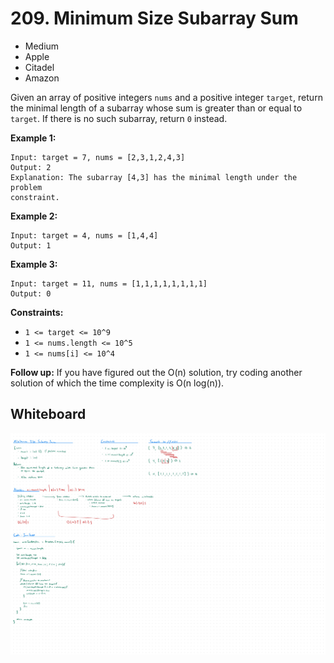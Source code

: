 # 209. Minimum Size Subarray Sum
- Medium
- Apple
- Citadel
- Amazon

Given an array of positive integers `nums` and a positive integer `target`,
return the minimal length of a subarray whose sum is greater than or equal to
`target`. If there is no such subarray, return `0` instead.

**Example 1:**
```
Input: target = 7, nums = [2,3,1,2,4,3]
Output: 2
Explanation: The subarray [4,3] has the minimal length under the problem
constraint.
```

**Example 2:**
```
Input: target = 4, nums = [1,4,4]
Output: 1
```

**Example 3:**
```
Input: target = 11, nums = [1,1,1,1,1,1,1,1]
Output: 0
```

**Constraints:**
- `1 <= target <= 10^9`
- `1 <= nums.length <= 10^5`
- `1 <= nums[i] <= 10^4`


**Follow up:**
If you have figured out the O(n) solution, try coding another solution of which
the time complexity is O(n log(n)).

## Whiteboard
![Whiteboard Image][whiteboard-image]

<!-- Refs -->
[whiteboard-image]: whiteboard.jpg
